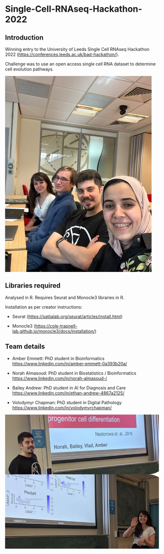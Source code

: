 # Single-Cell-RNAseq-Hackathon-2022

## Introduction
Winning entry to the University of Leeds Single Cell RNAseq Hackathon 2022 (https://conferences.leeds.ac.uk/bad-hackathon/).

Challenge was to use an open access single cell RNA dataset to determine cell evolution pathways.

![Hackathon team image](https://github.com/VolodymyrChapman/Single-Cell-RNAseq-Hackathon-2022/blob/master/Images/Team.jpg)

## Libraries required
Analysed in R. Requires Seurat and Monocle3 libraries in R.

Installation as per creator instructions:
* Seurat (https://satijalab.org/seurat/articles/install.html)

* Monocle3 (https://cole-trapnell-lab.github.io/monocle3/docs/installation/)

## Team details
* Amber Emmett: PhD student in Bioinformatics https://www.linkedin.com/in/amber-emmett-0a393b20a/

* Norah Almasoud: PhD student in Biostatistics / Bioinformatics https://www.linkedin.com/in/norah-almasoud-/

* Bailey Andrew: PhD student in AI for Diagnosis and Care https://www.linkedin.com/in/ethan-andrew-4867a2125/

* Volodymyr Chapman: PhD student in Digital Pathology https://www.linkedin.com/in/volodymyrchapman/

![Team 3 presentation image](https://github.com/VolodymyrChapman/Single-Cell-RNAseq-Hackathon-2022/blob/master/Images/Presentation.png)